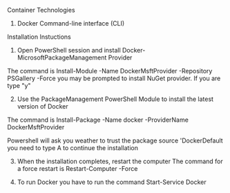 Container Technologies

1. Docker Command-line interface (CLI)


Installation Instuctions

1. Open PowerShell session and install Docker-MicrosoftPackageManagement Provider

The command is Install-Module -Name DockerMsftProvider -Repository PSGallery -Force
you may be prompted to install NuGet provider. If you are type "y" 

2. Use the PackageManagement PowerShell Module to install the latest version of Docker 

The command is Install-Package -Name docker -ProviderName DockerMsftProvider

Powershell will ask you weather to trust the package source 'DockerDefault you need to type A to continue the installation

3. When the installation completes, restart the computer
The command for a force restart is Restart-Computer -Force

4. To run Docker you have to run the command 
Start-Service Docker

